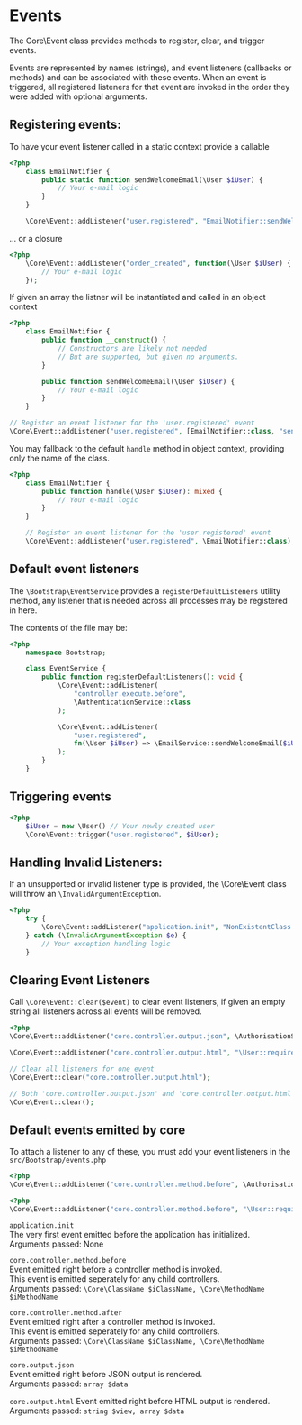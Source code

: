 # Events

The Core\Event class provides methods to register, clear, and trigger events.

Events are represented by names (strings), and event listeners (callbacks or methods) and can be associated with these events.
When an event is triggered, all registered listeners for that event are invoked in the order they were added with optional arguments.

## Registering events:

To have your event listener called in a static context provide a callable
```php
<?php
	class EmailNotifier {
		public static function sendWelcomeEmail(\User $iUser) {
			// Your e-mail logic
		}
	}

	\Core\Event::addListener("user.registered", "EmailNotifier::sendWelcomeEmail");
```
... or a closure

```php
<?php
	\Core\Event::addListener("order_created", function(\User $iUser) {
		// Your e-mail logic
	});
```

If given an array the listner will be instantiated and called in an object context
```php
<?php
	class EmailNotifier {
		public function __construct() {
			// Constructors are likely not needed
			// But are supported, but given no arguments.
		}

		public function sendWelcomeEmail(\User $iUser) {
			// Your e-mail logic
		}
	}

// Register an event listener for the 'user.registered' event
\Core\Event::addListener("user.registered", [EmailNotifier::class, "sendWelcomeEmail"])
```

You may fallback to the default `handle` method in object context, providing only the name of the class.  
```php
<?php
	class EmailNotifier {
		public function handle(\User $iUser): mixed {
			// Your e-mail logic
		}
	}

	// Register an event listener for the 'user.registered' event
	\Core\Event::addListener("user.registered", \EmailNotifier::class);
```

## Default event listeners
The `\Bootstrap\EventService` provides a `registerDefaultListeners` utility method, any listener that is needed across all processes
may be registered in here.

The contents of the file may be:
```php
<?php
	namespace Bootstrap;

	class EventService {
		public function registerDefaultListeners(): void {
			\Core\Event::addListener(
				"controller.execute.before",
				\AuthenticationService::class
			);

			\Core\Event::addListener(
				"user.registered",
				fn(\User $iUser) => \EmailService::sendWelcomeEmail($iUser)
			);
		}
	}

```

## Triggering events
```php
<?php
	$iUser = new \User() // Your newly created user
	\Core\Event::trigger("user.registered", $iUser);
```

## Handling Invalid Listeners:

If an unsupported or invalid listener type is provided, the \Core\Event class will throw an `\InvalidArgumentException`.

```php
<?php
	try {
		\Core\Event::addListener("application.init", "NonExistentClass::nonExistentMethod");
	} catch (\InvalidArgumentException $e) {
		// Your exception handling logic
	}
```

## Clearing Event Listeners
Call `\Core\Event::clear($event)` to clear event listeners, if given an empty string all listeners across all events will be removed.

```php
<?php
\Core\Event::addListener("core.controller.output.json", \AuthorisationService::class);

\Core\Event::addListener("core.controller.output.html", "\User::requireLogin");

// Clear all listeners for one event
\Core\Event::clear("core.controller.output.html");

// Both 'core.controller.output.json' and 'core.controller.output.html' will be cleared
\Core\Event::clear();
```

## Default events emitted by core

To attach a listener to any of these, you must add your event listeners in the `src/Bootstrap/events.php`

```php
<?php
\Core\Event::addListener("core.controller.method.before", \AuthorisationService::class);
```

```php
<?php
\Core\Event::addListener("core.controller.method.before", "\User::requireLogin");
```

`application.init`  
The very first event emitted before the application has initialized.  
Arguments passed: None

`core.controller.method.before`  
Event emitted right before a controller method is invoked.  
This event is emitted seperately for any child controllers.  
Arguments passed: `\Core\ClassName $iClassName, \Core\MethodName $iMethodName`

`core.controller.method.after`  
Event emitted right after a controller method is invoked.  
This event is emitted seperately for any child controllers.  
Arguments passed: `\Core\ClassName $iClassName, \Core\MethodName $iMethodName`

`core.output.json`  
Event emitted right before JSON output is rendered.  
Arguments passed: `array $data`

`core.output.html`
Event emitted right before HTML output is rendered.  
Arguments passed: `string $view, array $data`